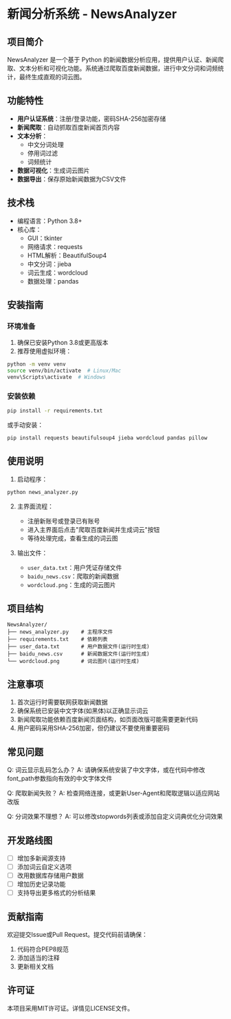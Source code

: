 # 新闻分析系统 - NewsAnalyzer

## 项目简介

NewsAnalyzer 是一个基于 Python 的新闻数据分析应用，提供用户认证、新闻爬取、文本分析和可视化功能。系统通过爬取百度新闻数据，进行中文分词和词频统计，最终生成直观的词云图。

## 功能特性

- **用户认证系统**：注册/登录功能，密码SHA-256加密存储
- **新闻爬取**：自动抓取百度新闻首页内容
- **文本分析**：
  - 中文分词处理
  - 停用词过滤
  - 词频统计
- **数据可视化**：生成词云图片
- **数据导出**：保存原始新闻数据为CSV文件

## 技术栈

- 编程语言：Python 3.8+
- 核心库：
  - GUI：tkinter
  - 网络请求：requests
  - HTML解析：BeautifulSoup4
  - 中文分词：jieba
  - 词云生成：wordcloud
  - 数据处理：pandas

## 安装指南

### 环境准备

1. 确保已安装Python 3.8或更高版本
2. 推荐使用虚拟环境：

```bash
python -m venv venv
source venv/bin/activate  # Linux/Mac
venv\Scripts\activate  # Windows
```

### 安装依赖

```bash
pip install -r requirements.txt
```

或手动安装：

```bash
pip install requests beautifulsoup4 jieba wordcloud pandas pillow
```

## 使用说明

1. 启动程序：
```bash
python news_analyzer.py
```

2. 主界面流程：
   - 注册新账号或登录已有账号
   - 进入主界面后点击"爬取百度新闻并生成词云"按钮
   - 等待处理完成，查看生成的词云图

3. 输出文件：
   - `user_data.txt`：用户凭证存储文件
   - `baidu_news.csv`：爬取的新闻数据
   - `wordcloud.png`：生成的词云图片

## 项目结构

```
NewsAnalyzer/
├── news_analyzer.py    # 主程序文件
├── requirements.txt    # 依赖列表
├── user_data.txt       # 用户数据文件(运行时生成)
├── baidu_news.csv      # 新闻数据文件(运行时生成)
└── wordcloud.png       # 词云图片(运行时生成)
```

## 注意事项

1. 首次运行时需要联网获取新闻数据
2. 确保系统已安装中文字体(如黑体)以正确显示词云
3. 新闻爬取功能依赖百度新闻页面结构，如页面改版可能需要更新代码
4. 用户密码采用SHA-256加密，但仍建议不要使用重要密码

## 常见问题

Q: 词云显示乱码怎么办？
A: 请确保系统安装了中文字体，或在代码中修改font_path参数指向有效的中文字体文件

Q: 爬取新闻失败？
A: 检查网络连接，或更新User-Agent和爬取逻辑以适应网站改版

Q: 分词效果不理想？
A: 可以修改stopwords列表或添加自定义词典优化分词效果

## 开发路线图

- [ ] 增加多新闻源支持
- [ ] 添加词云自定义选项
- [ ] 改用数据库存储用户数据
- [ ] 增加历史记录功能
- [ ] 支持导出更多格式的分析结果

## 贡献指南

欢迎提交Issue或Pull Request。提交代码前请确保：
1. 代码符合PEP8规范
2. 添加适当的注释
3. 更新相关文档

## 许可证

本项目采用MIT许可证。详情见LICENSE文件。
